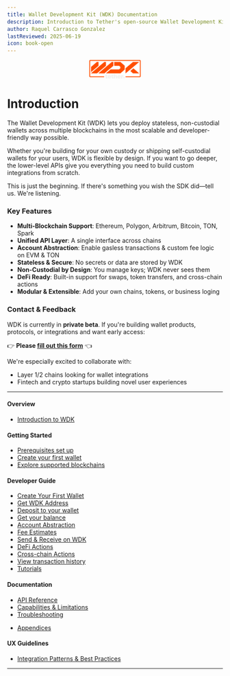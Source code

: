 ```yaml
---
title: Wallet Development Kit (WDK) Documentation
description: Introduction to Tether's open-source Wallet Development Kit (WDK)—a stateless, multi-chain SDK for building secure, non-custodial wallets with a unified API and account abstraction support.
author: Raquel Carrasco Gonzalez
lastReviewed: 2025-06-19
icon: book-open
---
```

<p align="center">
  <img src="./assets/logo.png" alt="WDK Logo" width="120" />
</p>

# Introduction

The Wallet Development Kit (WDK) lets you deploy stateless, non-custodial wallets across multiple blockchains in the most scalable and developer-friendly way possible.

Whether you're building for your own custody or shipping self-custodial wallets for your users, WDK is flexible by design. If you want to go deeper, the lower-level APIs give you everything you need to build custom integrations from scratch.

This is just the beginning. If there's something you wish the SDK did—tell us. We're listening.

### Key Features

- **Multi-Blockchain Support**: Ethereum, Polygon, Arbitrum, Bitcoin, TON, Spark
- **Unified API Layer**: A single interface across chains
- **Account Abstraction**: Enable gasless transactions & custom fee logic on EVM & TON
- **Stateless & Secure**: No secrets or data are stored by WDK
- **Non-Custodial by Design**: You manage keys; WDK never sees them
- **DeFi Ready**: Built-in support for swaps, token transfers, and cross-chain actions
- **Modular & Extensible**: Add your own chains, tokens, or business loging

### Contact & Feedback

WDK is currently in **private beta**. If you're building wallet products, protocols, or integrations and want early access:

👉 **Please [fill out this form](https://docs.google.com/forms/d/e/1FAIpQLSfh3UKsQ-PwJCQOQyJ3EVMKVyHTuqK1XndyiKe4uLslEEtWSw/viewform)** 👈

We're especially excited to collaborate with:
- Layer 1/2 chains looking for wallet integrations
- Fintech and crypto startups building novel user experiences

---

#### Overview

- [Introduction to WDK](1-executive-summary/README.md)

#### Getting Started

- [Prerequisites set up](2-getting-started/prerequisites.md)
- [Create your first wallet](2-getting-started/quick-start.md)
- [Explore supported blockchains](2-getting-started/supported-blockchains.md)

#### Developer Guide

- [Create Your First Wallet](7-developer-guide/create-wallet.md)
- [Get WDK Address](7-developer-guide/get-address.md)
- [Deposit to your wallet](7-developer-guide/create-wallet.md)
- [Get your balance](7-developer-guide/get-balance.md)
- [Account Abstraction](7-developer-guide/account-abstraction.md)
- [Fee Estimates](7-developer-guide/quote.md)
- [Send & Receive on WDK](7-developer-guide/transfer.md)
- [DeFi Actions](7-developer-guide/defi.md)
- [Cross-chain Actions](7-developer-guide/cross-chain.md)
- [View transaction history](7-developer-guide/transaction-history.md)
- [Tutorials](7-developer-guide/tutorials.md)

#### Documentation

- [API Reference](4-sdk-reference/README.md)
- [Capabilities & Limitations](6-capabilities/README.md)
- [Troubleshooting](8-troubleshooting/README.md)
<!-- - [Compliance & Legal](9-compliance/README.md) -->
- [Appendices](10-appendices/README.md)

#### UX Guidelines

- [Integration Patterns & Best Practices](5-integration-patterns/README.md)

---

